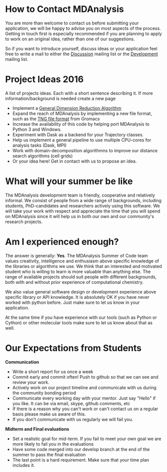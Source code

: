 # How to Contact MDAnalysis

You are more than welcome to contact us before submitting your application, we will be happy to advise you on most aspects of the process. Getting in touch first is especially recommended if you are planning to apply to work on an original idea, rather than one of our suggestions.

So if you want to introduce yourself, discuss ideas or your application feel free to write a mail to either the [Discussion](http://groups.google.com/group/mdnalysis-discussion) mailing list or the [Development](http://groups.google.com/group/mdnalysis-devel) mailing list.

# Project Ideas 2016

A list of projects ideas. Each with a short sentence describing it. If more information/background is needed create a new page

- Implement a [General Dimension Reduction Algorithm](https://github.com/MDAnalysis/mdanalysis/wiki/%5BGSoC-Project%5D-Dimension-Reduction)
- Expand the reach of MDAnalysis by implementing a new file format, such as the [TNG file format](http://onlinelibrary.wiley.com/doi/10.1002/jcc.23495/abstract) from Gromacs
- Increase the availability of this code by helping port MDAnalysis to Python 3 and Windows.
- Experiment with Dask as a backend for your Trajectory classes.
- Help us implement a general pipeline to use multiple CPU-cores for analysis tasks (Dask, MPI)
- Work with domain-decomposition algorithmns to improve our distance search algorithms (cell grids)
- Or your idea here! Get in contact with us to propose an idea.


# What will your summer be like

The MDAnalysis development team is friendly, cooperative and relatively informal. We consist of people from a wide range of backgrounds, including students, PhD-candidates and researchers actively using this software.
We will take your work with respect and appreciate the time that you will spend on MDAnalysis since it will help us in both our own and our community's research projects.

# Am I experienced enough?

The answer is generally: **Yes**. The MDAnalysis Summer of Code team values creativity, intelligence and enthusiasm above specific knowledge of the libraries or algorithms we use. We think that an interested and motivated student who is willing to learn is more valuable than anything else.
The range of available projects should suit people with different backgrounds, both with and without prior experience of computational chemistry.

We also value general software design or development experience above specific library or API knowledge. It is absolutely OK if you have never worked with python before. Just make sure to let us know in your application.

At the same time if you have experience with our tools (such as Python or Cython) or other molecular tools make sure to let us know about that as well.

# Our Expectations from Students

**Communication**

- Write a short report for us once a week
- Commit early and commit often! Push to github so that we can see and review your work.
- Actively work on our project timeline and communicate with us during the community bonding period
- Communicate every working day with your mentor. Just say "Hello" if you like. It can be via email, skype, github comments, etc
- If there is a reason why you can't work or can't contact us on a regular basis please make us aware of this.
- If you don't communicate with us regularly we will fail you.

**Midterm and Final evaluations**

- Set a realistic goal for mid-term. If you fail to meet your own goal we are more likely to fail you in the evaluations
- Have some code merged into our develop branch at the end of the summer to pass the final evaluation
- The last point is a hard requirement. Make sure that your time plan includes it.
